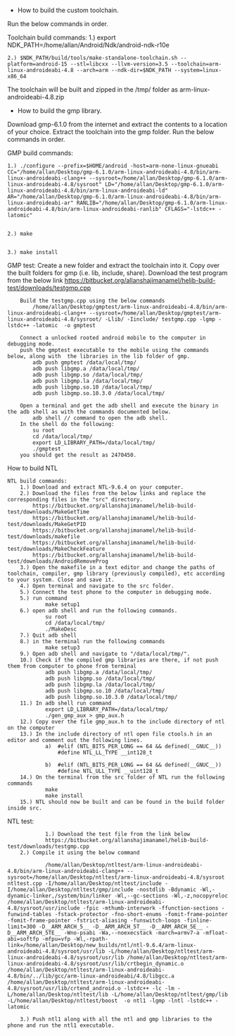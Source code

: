 - How to build the custom toolchain.

Run the below commands in order.

Toolchain build commands:
	1.) export NDK_PATH=/home/allan/Android/Ndk/android-ndk-r10e

	2.) $NDK_PATH/build/tools/make-standalone-toolchain.sh --platform=android-15 --stl=libcxx --llvm-version=3.5 --toolchain=arm-linux-androideabi-4.8 --arch=arm --ndk-dir=$NDK_PATH --system=linux-x86_64

The toolchain will be built and zipped in the /tmp/ folder as arm-linux-androideabi-4.8.zip

- How to build the gmp library.

Download gmp-6.1.0 from the internet and extract the contents to a location of your choice. 
Extract the toolchain into the gmp folder.
Run the below commands in order.

GMP build commands:

	1.) ./configure --prefix=$HOME/android -host=arm-none-linux-gnueabi CC="/home/allan/Desktop/gmp-6.1.0/arm-linux-androideabi-4.8/bin/arm-linux-androideabi-clang++ --sysroot=/home/allan/Desktop/gmp-6.1.0/arm-linux-androideabi-4.8/sysroot" LD="/home/allan/Desktop/gmp-6.1.0/arm-linux-androideabi-4.8/bin/arm-linux-androideabi-ld" AR="/home/allan/Desktop/gmp-6.1.0/arm-linux-androideabi-4.8/bin/arm-linux-androideabi-ar" RANLIB="/home/allan/Desktop/gmp-6.1.0/arm-linux-androideabi-4.8/bin/arm-linux-androideabi-ranlib" CFLAGS="-lstdc++ -latomic"


	2.) make


	3.) make install
	
GMP test:
		Create a new folder and extract the toolchain into it. 
		Copy over the built folders for gmp (i.e. lib, include, share).
		Download the test program from the below link
			https://bitbucket.org/allanshajimanamel/helib-build-test/downloads/testgmp.cpp

		Build the testgmp.cpp using the below commands	
			/home/allan/Desktop/gmptest/arm-linux-androideabi-4.8/bin/arm-linux-androideabi-clang++ --sysroot=/home/allan/Desktop/gmptest/arm-linux-androideabi-4.8/sysroot/ -Llib/ -Iinclude/ testgmp.cpp -lgmp -lstdc++ -latomic  -o gmptest
	
		Connect a unlocked rooted android mobile to the computer in debugging mode.
		push the gmptest executable to the mobile using the commands below, along with  the libraries in the lib folder of gmp.
			adb push gmptest /data/local/tmp/
			adb push libgmp.a /data/local/tmp/
			adb push libgmp.so /data/local/tmp/
			adb push libgmp.la /data/local/tmp/
			adb push libgmp.so.10 /data/local/tmp/
			adb push libgmp.so.10.3.0 /data/local/tmp/
	
		Open a terminal and get the adb shell and execute the binary in the adb shell as with the commands documented below.
			adb shell // command to open the adb shell.
		In the shell do the following:
			su root
			cd /data/local/tmp/
			export LD_LIBRARY_PATH=/data/local/tmp/
			./gmptest
		you should get the result as 2470450.

How to build NTL

	NTL build commands: 
		1.) Download and extract NTL-9.6.4 on your computer.
		2.) Download the files from the below links and replace the corresponding files in the "src" directory.
			https://bitbucket.org/allanshajimanamel/helib-build-test/downloads/MakeGetTime
			https://bitbucket.org/allanshajimanamel/helib-build-test/downloads/MakeGetPID
			https://bitbucket.org/allanshajimanamel/helib-build-test/downloads/makefile
			https://bitbucket.org/allanshajimanamel/helib-build-test/downloads/MakeCheckFeature
			https://bitbucket.org/allanshajimanamel/helib-build-test/downloads/AndroidRemoveProg
		3.) Open the makefile in a text editor and change the paths of toolchain, compiler, gmp library (previously compiled), etc according to your system. Close and save it.
		4.) Open terminal and navigate to the src folder.
		5.) Connect the test phone to the computer in debugging mode.
		5.) run command 
				make setup1
		6.) open adb shell and run the following commands.
				su root
				cd /data/local/tmp/
				./MakeDesc
		7.) Quit adb shell
		8.) in the terminal run the following commands
				make setup3
		9.) Open adb shell and navigate to "/data/local/tmp/".
		10.) Check if the compiled gmp libraries are there, if not push them from computer to phone from terminal
				adb push libgmp.a /data/local/tmp/
				adb push libgmp.so /data/local/tmp/
				adb push libgmp.la /data/local/tmp/
				adb push libgmp.so.10 /data/local/tmp/
				adb push libgmp.so.10.3.0 /data/local/tmp/
		11.) In adb shell run command
				export LD_LIBRARY_PATH=/data/local/tmp/
				./gen_gmp_aux > gmp_aux.h
		12.) Copy over the file gmp_aux.h to the include directory of ntl on the computer
		13.) In the include directory of ntl open file ctools.h in an editor and comment out the following lines.
				a) 	#elif (NTL_BITS_PER_LONG == 64 && defined(__GNUC__))
					#define NTL_LL_TYPE __int128_t
					
				b)	#elif (NTL_BITS_PER_LONG == 64 && defined(__GNUC__))
					#define NTL_ULL_TYPE __uint128_t
		14.) On the terminal from the src folder of NTL run the following commands
				make
				make install
		15.) NTL should now be built and can be found in the build folder inside src.
		
NTL test:
		
                1.) Download the test file from the link below
				https://bitbucket.org/allanshajimanamel/helib-build-test/downloads/testgmp.cpp
		2.) Compile it using the below command
				
				/home/allan/Desktop/ntltest/arm-linux-androideabi-4.8/bin/arm-linux-androideabi-clang++ --sysroot=/home/allan/Desktop/ntltest/arm-linux-androideabi-4.8/sysroot ntltest.cpp -I/home/allan/Desktop/ntltest/include -I/home/allan/Desktop/ntltest/gmp/include -nostdlib -Bdynamic -Wl,-dynamic-linker,/system/bin/linker -Wl,--gc-sections -Wl,-z,nocopyreloc /home/allan/Desktop/ntltest/arm-linux-androideabi-4.8/sysroot/usr/include -fpic -mthumb-interwork -ffunction-sections -funwind-tables -fstack-protector -fno-short-enums -fomit-frame-pointer -fomit-frame-pointer -fstrict-aliasing -funswitch-loops -finline-limit=300 -D__ARM_ARCH_5__ -D__ARM_ARCH_5T__ -D__ARM_ARCH_5E__ -D__ARM_ARCH_5TE__ -Wno-psabi -Wa,--noexecstack -march=armv7-a -mfloat-abi=softfp -mfpu=vfp -Wl,-rpath-link=/home/allan/Desktop/new_builds/ntl/ntl-9.6.4/arm-linux-androideabi-4.8/sysroot/usr/lib -L/home/allan/Desktop/ntltest/arm-linux-androideabi-4.8/sysroot/usr/lib /home/allan/Desktop/ntltest/arm-linux-androideabi-4.8/sysroot/usr/lib/crtbegin_dynamic.o /home/allan/Desktop/ntltest/arm-linux-androideabi-4.8/bin/../lib/gcc/arm-linux-androideabi/4.8/libgcc.a /home/allan/Desktop/ntltest/arm-linux-androideabi-4.8/sysroot/usr/lib/crtend_android.o -lstdc++ -lc -lm -L/home/allan/Desktop/ntltest/lib -L/home/allan/Desktop/ntltest/gmp/lib -L/home/allan/Desktop/ntltest/boost  -o ntl1 -lgmp -lntl -lstdc++ -latomic
				
		3.) Push ntl1 along with all the ntl and gmp libraries to the phone and run the ntl1 executable.